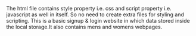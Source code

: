 
The html file contains style property i.e. css and script property i.e. javascript as well in itself.
So no need to create extra files for styling and scripting.
This is a basic signup & login website in which data stored inside the local storage.It also contains mens and womens webpages.
